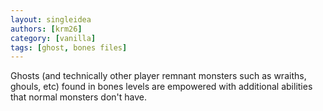 ```yaml
---
layout: singleidea
authors: [krm26]
category: [vanilla]
tags: [ghost, bones files]
---
```

Ghosts (and technically other player remnant monsters such as wraiths, ghouls,
etc) found in bones levels are empowered with additional abilities that normal
monsters don't have.
